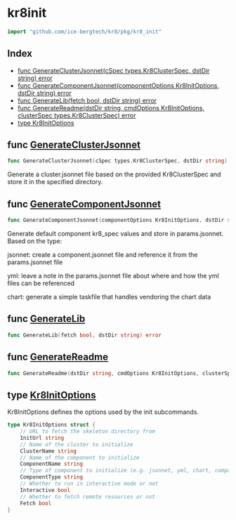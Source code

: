 # kr8init

```go
import "github.com/ice-bergtech/kr8/pkg/kr8_init"
```

## Index

- [func GenerateClusterJsonnet\(cSpec types.Kr8ClusterSpec, dstDir string\) error](<#GenerateClusterJsonnet>)
- [func GenerateComponentJsonnet\(componentOptions Kr8InitOptions, dstDir string\) error](<#GenerateComponentJsonnet>)
- [func GenerateLib\(fetch bool, dstDir string\) error](<#GenerateLib>)
- [func GenerateReadme\(dstDir string, cmdOptions Kr8InitOptions, clusterSpec types.Kr8ClusterSpec\) error](<#GenerateReadme>)
- [type Kr8InitOptions](<#Kr8InitOptions>)


<a name="GenerateClusterJsonnet"></a>
## func [GenerateClusterJsonnet](<https://github.com/ice-bergtech/kr8/blob/main/pkg/kr8_init/init.go#L28>)

```go
func GenerateClusterJsonnet(cSpec types.Kr8ClusterSpec, dstDir string) error
```

Generate a cluster.jsonnet file based on the provided Kr8ClusterSpec and store it in the specified directory.

<a name="GenerateComponentJsonnet"></a>
## func [GenerateComponentJsonnet](<https://github.com/ice-bergtech/kr8/blob/main/pkg/kr8_init/init.go#L48>)

```go
func GenerateComponentJsonnet(componentOptions Kr8InitOptions, dstDir string) error
```

Generate default component kr8\_spec values and store in params.jsonnet. Based on the type:

jsonnet: create a component.jsonnet file and reference it from the params.jsonnet file

yml: leave a note in the params.jsonnet file about where and how the yml files can be referenced

chart: generate a simple taskfile that handles vendoring the chart data

<a name="GenerateLib"></a>
## func [GenerateLib](<https://github.com/ice-bergtech/kr8/blob/main/pkg/kr8_init/init.go#L80>)

```go
func GenerateLib(fetch bool, dstDir string) error
```



<a name="GenerateReadme"></a>
## func [GenerateReadme](<https://github.com/ice-bergtech/kr8/blob/main/pkg/kr8_init/init.go#L86>)

```go
func GenerateReadme(dstDir string, cmdOptions Kr8InitOptions, clusterSpec types.Kr8ClusterSpec) error
```



<a name="Kr8InitOptions"></a>
## type [Kr8InitOptions](<https://github.com/ice-bergtech/kr8/blob/main/pkg/kr8_init/init.go#L12-L25>)

Kr8InitOptions defines the options used by the init subcommands.

```go
type Kr8InitOptions struct {
    // URL to fetch the skeleton directory from
    InitUrl string
    // Name of the cluster to initialize
    ClusterName string
    // Name of the component to initialize
    ComponentName string
    // Type of component to initialize (e.g. jsonnet, yml, chart, compose)
    ComponentType string
    // Whether to run in interactive mode or not
    Interactive bool
    // Whether to fetch remote resources or not
    Fetch bool
}
```